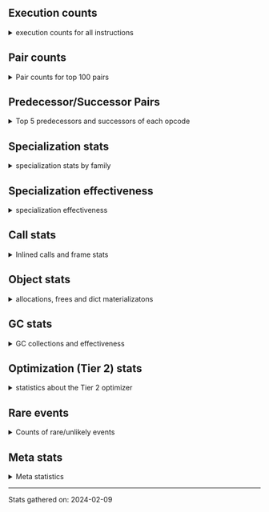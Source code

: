 ## Execution counts

<details>
<summary> execution counts for all instructions </summary>

|Name | Base Count | Head Count | Change | 
|---|---:|---:|---:|
| JUMP_BACKWARD | 164,545,369 | 135,710,781 | -17.5% |
| STORE_GLOBAL | 8,199,940 | 6,945,700 | -15.3% |
| LOAD_ATTR_WITH_HINT | 433,397,673 | 401,660,088 | -7.3% |
| STORE_ATTR_WITH_HINT | 67,218,124 | 64,662,681 | -3.8% |
| STORE_FAST_LOAD_FAST | 42,788,896 | 41,531,278 | -2.9% |
| FOR_ITER_LIST | 696,430,612 | 676,394,608 | -2.9% |
| FOR_ITER_RANGE | 111,404,803 | 109,536,015 | -1.7% |
| LIST_APPEND | 75,569,722 | 74,351,016 | -1.6% |
| UNARY_NEGATIVE | 161,837,443 | 164,358,638 | 1.6% |
| TO_BOOL_ALWAYS_TRUE | 276,596,696 | 279,897,598 | 1.2% |
| EXTENDED_ARG | 289,629,271 | 292,789,474 | 1.1% |
| COMPARE_OP_INT | 1,697,019,553 | 1,678,540,951 | -1.1% |
| ENTER_EXECUTOR | 2,596,258,723 | 2,620,894,904 | 0.9% |
| CALL_METHOD_DESCRIPTOR_FAST | 408,988,747 | 412,592,748 | 0.9% |
| DICT_UPDATE | 72,697 | 72,093 | -0.8% |
| TO_BOOL_INT | 202,153,445 | 200,673,557 | -0.7% |
| LOAD_ATTR | 1,372,873,701 | 1,363,387,750 | -0.7% |
| LOAD_ATTR_CLASS | 175,373,368 | 174,174,550 | -0.7% |
| LOAD_GLOBAL_MODULE | 3,788,846,355 | 3,763,251,388 | -0.7% |
| POP_JUMP_IF_NONE | 445,492,916 | 448,491,209 | 0.7% |
| LOAD_ATTR_MODULE | 514,391,313 | 511,164,417 | -0.6% |
| JUMP_FORWARD | 551,648,844 | 554,744,923 | 0.6% |
| BINARY_SUBSCR_DICT | 623,076,937 | 626,235,530 | 0.5% |
| POP_JUMP_IF_TRUE | 1,903,567,948 | 1,894,647,448 | -0.5% |
| SWAP | 649,723,087 | 646,898,388 | -0.4% |
| CALL_LEN | 426,248,944 | 424,500,336 | -0.4% |
| LOAD_ATTR_METHOD_WITH_VALUES | 2,198,024,613 | 2,189,011,301 | -0.4% |
| CLEANUP_THROW | 1,523 | 1,517 | -0.4% |
| COPY | 779,365,109 | 776,317,091 | -0.4% |
| CALL_PY_EXACT_ARGS | 3,317,783,852 | 3,307,489,898 | -0.3% |
| BINARY_OP_ADD_INT | 969,004,752 | 966,075,475 | -0.3% |
| UNARY_INVERT | 14,773,049 | 14,815,244 | 0.3% |
| STORE_FAST | 7,950,737,259 | 7,928,214,421 | -0.3% |
| PUSH_NULL | 1,307,272,386 | 1,304,016,620 | -0.2% |
| LOAD_ATTR_METHOD_NO_DICT | 1,449,185,138 | 1,452,384,088 | 0.2% |
| CALL_BOUND_METHOD_EXACT_ARGS | 210,667,277 | 210,257,917 | -0.2% |
| DELETE_FAST | 2,163,162 | 2,159,075 | -0.2% |
| TO_BOOL_BOOL | 3,925,658,342 | 3,918,510,457 | -0.2% |
| GET_ITER | 734,217,694 | 732,900,571 | -0.2% |
| POP_JUMP_IF_FALSE | 7,468,779,772 | 7,455,413,831 | -0.2% |
| FOR_ITER | 126,542,192 | 126,325,493 | -0.2% |
| LOAD_FAST | 29,542,634,275 | 29,494,040,509 | -0.2% |
| COMPARE_OP | 159,658,961 | 159,401,443 | -0.2% |
| RETURN_CONST | 2,017,534,665 | 2,014,607,117 | -0.1% |
| BEFORE_WITH | 9,109,702 | 9,122,370 | 0.1% |
| RESUME_CHECK | 7,140,567,823 | 7,131,120,803 | -0.1% |
| STORE_ATTR_INSTANCE_VALUE | 1,184,666,337 | 1,183,147,854 | -0.1% |
| INSTRUMENTED_JUMP_BACKWARD | 10,016 | 10,004 | -0.1% |
| LOAD_GLOBAL_BUILTIN | 4,490,866,805 | 4,485,758,519 | -0.1% |
| INSTRUMENTED_FOR_ITER | 11,376 | 11,364 | -0.1% |
| INSTRUMENTED_POP_JUMP_IF_TRUE | 13,456 | 13,444 | -0.1% |
| BINARY_OP_ADD_FLOAT | 154,967,200 | 155,090,401 | 0.1% |
| CALL_BUILTIN_CLASS | 165,416,726 | 165,546,891 | 0.1% |
| COMPARE_OP_FLOAT | 182,739,443 | 182,848,094 | 0.1% |
| BINARY_SUBSCR | 535,989,737 | 535,671,644 | -0.1% |
| LOAD_ATTR_INSTANCE_VALUE | 4,948,846,034 | 4,946,085,951 | -0.1% |
| BINARY_OP | 718,306,882 | 717,939,820 | -0.1% |
| BINARY_SUBSCR_LIST_INT | 636,745,556 | 637,047,875 | 0.0% |
| POP_TOP | 3,708,934,072 | 3,707,238,124 | -0.0% |
| IS_OP | 734,076,024 | 734,348,356 | 0.0% |
| RETURN_VALUE | 4,240,869,978 | 4,239,358,587 | -0.0% |
| LOAD_SUPER_ATTR_METHOD | 123,636,407 | 123,677,024 | 0.0% |
| YIELD_VALUE | 1,386,524,513 | 1,386,917,786 | 0.0% |
| UNPACK_SEQUENCE_TWO_TUPLE | 355,193,496 | 355,093,488 | -0.0% |
| DICT_MERGE | 36,821,396 | 36,811,350 | -0.0% |
| LOAD_ATTR_PROPERTY | 89,419,535 | 89,443,598 | 0.0% |
| LOAD_FAST_AND_CLEAR | 69,140,448 | 69,158,654 | 0.0% |
| LOAD_FAST_CHECK | 10,703,622 | 10,706,261 | 0.0% |
| LOAD_ATTR_NONDESCRIPTOR_WITH_VALUES | 158,222,834 | 158,257,541 | 0.0% |
| INTERPRETER_EXIT | 2,101,269,123 | 2,101,707,648 | 0.0% |
| CALL_METHOD_DESCRIPTOR_FAST_WITH_KEYWORDS | 26,903,023 | 26,897,616 | -0.0% |
| CHECK_EXC_MATCH | 22,406,375 | 22,402,113 | -0.0% |
| STORE_ATTR | 67,499,296 | 67,486,695 | -0.0% |
| PUSH_EXC_INFO | 23,029,955 | 23,025,675 | -0.0% |
| POP_EXCEPT | 23,029,807 | 23,025,529 | -0.0% |
| MAKE_CELL | 101,801,009 | 101,782,468 | -0.0% |
| LOAD_SUPER_ATTR | 18,389 | 18,386 | -0.0% |
| CALL_BUILTIN_O | 881,965,495 | 882,102,064 | 0.0% |
| LOAD_FAST_LOAD_FAST | 6,332,083,282 | 6,331,136,203 | -0.0% |
| LOAD_DEREF | 727,083,636 | 726,980,770 | -0.0% |
| CALL_BUILTIN_FAST | 927,032,884 | 927,163,992 | 0.0% |
| RESUME | 271,556 | 271,519 | -0.0% |
| BUILD_CONST_KEY_MAP | 12,408,899 | 12,407,256 | -0.0% |
| SET_FUNCTION_ATTRIBUTE | 100,803,393 | 100,790,313 | -0.0% |
| BUILD_MAP | 119,338,926 | 119,323,665 | -0.0% |
| COPY_FREE_VARS | 354,559,163 | 354,602,191 | 0.0% |
| CALL_PY_WITH_DEFAULTS | 210,158,041 | 210,183,310 | 0.0% |
| CALL_TYPE_1 | 317,212,901 | 317,175,209 | -0.0% |
| CALL_FUNCTION_EX | 187,420,369 | 187,398,742 | -0.0% |
| CALL | 1,201,656,597 | 1,201,519,926 | -0.0% |
| LOAD_CONST | 7,704,890,522 | 7,705,738,737 | 0.0% |
| MAKE_FUNCTION | 110,730,365 | 110,718,550 | -0.0% |
| STORE_SUBSCR_DICT | 263,761,721 | 263,789,214 | 0.0% |
| UNARY_NOT | 74,929,072 | 74,935,312 | 0.0% |
| NOP | 981,212,069 | 981,291,656 | 0.0% |
| CALL_BUILTIN_FAST_WITH_KEYWORDS | 110,156,867 | 110,148,705 | -0.0% |
| STORE_DEREF | 94,642,521 | 94,635,604 | -0.0% |
| POP_JUMP_IF_NOT_NONE | 674,541,217 | 674,590,502 | 0.0% |
| LOAD_ATTR_NONDESCRIPTOR_NO_DICT | 94,000,675 | 94,007,491 | 0.0% |
| BUILD_LIST | 328,673,659 | 328,696,382 | 0.0% |
| SET_ADD | 932,561 | 932,621 | 0.0% |
| CALL_INTRINSIC_1 | 159,709,563 | 159,700,414 | -0.0% |
| LIST_EXTEND | 35,709,252 | 35,711,294 | 0.0% |
| STORE_ATTR_SLOT | 1,504,907,793 | 1,504,833,767 | -0.0% |
| BINARY_OP_SUBTRACT_FLOAT | 111,952,632 | 111,958,086 | 0.0% |
| STORE_SUBSCR_LIST_INT | 149,101,583 | 149,108,521 | 0.0% |
| CALL_METHOD_DESCRIPTOR_O | 397,962,937 | 397,944,421 | -0.0% |
| TO_BOOL_NONE | 631,547,757 | 631,519,596 | -0.0% |
| CONTAINS_OP | 1,028,177,472 | 1,028,132,458 | -0.0% |
| IMPORT_NAME | 9,829,155 | 9,828,780 | -0.0% |
| IMPORT_FROM | 10,478,821 | 10,478,438 | -0.0% |
| BINARY_OP_MULTIPLY_INT | 179,330,400 | 179,323,859 | -0.0% |
| BUILD_STRING | 52,642,240 | 52,640,350 | -0.0% |
| STORE_FAST_STORE_FAST | 3,022,138,754 | 3,022,034,491 | -0.0% |
| BINARY_SLICE | 289,622,670 | 289,612,784 | -0.0% |
| RAISE_VARARGS | 5,738,001 | 5,737,817 | -0.0% |
| BUILD_SET | 1,716,121 | 1,716,174 | 0.0% |
| LOAD_ATTR_SLOT | 1,796,190,709 | 1,796,141,111 | -0.0% |
| CALL_STR_1 | 42,201,207 | 42,202,328 | 0.0% |
| FORMAT_SIMPLE | 105,589,124 | 105,586,580 | -0.0% |
| CALL_ISINSTANCE | 934,614,511 | 934,636,273 | 0.0% |
| GET_AWAITABLE | 229,796,431 | 229,791,888 | -0.0% |
| RETURN_GENERATOR | 485,999,018 | 486,008,083 | 0.0% |
| STORE_SUBSCR | 184,306,439 | 184,303,224 | -0.0% |
| STORE_SLICE | 35,855,288 | 35,854,688 | -0.0% |
| WITH_EXCEPT_START | 184,305 | 184,302 | -0.0% |
| JUMP_BACKWARD_NO_INTERRUPT | 551,664,524 | 551,656,337 | -0.0% |
| CALL_LIST_APPEND | 335,218,909 | 335,223,756 | 0.0% |
| BUILD_SLICE | 95,912,205 | 95,910,971 | -0.0% |
| CALL_KW | 255,582,106 | 255,585,373 | 0.0% |
| BINARY_OP_SUBTRACT_INT | 525,775,780 | 525,769,167 | -0.0% |
| SEND_GEN | 780,210,066 | 780,200,679 | -0.0% |
| END_SEND | 391,999,864 | 391,995,324 | -0.0% |
| BINARY_SUBSCR_GETITEM | 194,235,297 | 194,233,310 | -0.0% |
| SEND | 165,328,497 | 165,326,818 | -0.0% |
| LOAD_GLOBAL | 20,555,537 | 20,555,331 | -0.0% |
| DELETE_ATTR | 6,122,289 | 6,122,228 | -0.0% |
| TO_BOOL_STR | 80,212,717 | 80,211,942 | -0.0% |
| LOAD_SUPER_ATTR_ATTR | 5,310,952 | 5,310,996 | 0.0% |
| BINARY_SUBSCR_TUPLE_INT | 228,314,859 | 228,313,013 | -0.0% |
| TO_BOOL | 384,821,274 | 384,818,302 | -0.0% |
| DELETE_SUBSCR | 177,647,736 | 177,646,731 | -0.0% |
| FOR_ITER_TUPLE | 339,360,842 | 339,359,031 | -0.0% |
| RERAISE | 2,616,176 | 2,616,165 | -0.0% |
| COMPARE_OP_STR | 314,806,424 | 314,805,125 | -0.0% |
| UNPACK_SEQUENCE | 315,651 | 315,652 | 0.0% |
| UNPACK_SEQUENCE_TUPLE | 572,703,765 | 572,702,086 | -0.0% |
| MAP_ADD | 39,820,416 | 39,820,528 | 0.0% |
| BINARY_OP_MULTIPLY_FLOAT | 287,556,802 | 287,557,593 | 0.0% |
| CALL_METHOD_DESCRIPTOR_NOARGS | 282,330,854 | 282,331,509 | 0.0% |
| BEFORE_ASYNC_WITH | 3,005,926 | 3,005,920 | -0.0% |
| CALL_TUPLE_1 | 28,343,638 | 28,343,688 | 0.0% |
| CONVERT_VALUE | 90,302,472 | 90,302,382 | -0.0% |
| BUILD_TUPLE | 841,471,957 | 841,472,794 | 0.0% |
| LOAD_ATTR_METHOD_LAZY_DICT | 85,068,316 | 85,068,232 | -0.0% |
| FOR_ITER_GEN | 222,117,251 | 222,117,327 | 0.0% |
| EXIT_INIT_CHECK | 93,512,900 | 93,512,888 | -0.0% |
| CALL_ALLOC_AND_ENTER_INIT | 95,796,142 | 95,796,130 | -0.0% |
| END_FOR | 76,206,884 | 76,206,892 | 0.0% |
| BINARY_OP_ADD_UNICODE | 93,264,594 | 93,264,588 | -0.0% |
| UNPACK_SEQUENCE_LIST | 274,452,748 | 274,452,761 | 0.0% |
| BINARY_SUBSCR_STR_INT | 484,692,511 | 484,692,501 | -0.0% |
| TO_BOOL_LIST | 159,386,802 | 159,386,800 | -0.0% |
| INSTRUMENTED_POP_JUMP_IF_FALSE | 38,888,640 | 38,888,640 | 0.0% |
| INSTRUMENTED_RESUME | 38,866,420 | 38,866,420 | 0.0% |
| INSTRUMENTED_RETURN_VALUE | 38,857,520 | 38,857,520 | 0.0% |
| GET_YIELD_FROM_ITER | 36,722,107 | 36,722,107 | 0.0% |
| LOAD_NAME | 13,239,127 | 13,239,127 | 0.0% |
| BINARY_OP_INPLACE_ADD_UNICODE | 8,739,097 | 8,739,097 | 0.0% |
| GET_ANEXT | 8,000,960 | 8,000,960 | 0.0% |
| END_ASYNC_FOR | 8,000,000 | 8,000,000 | 0.0% |
| GET_AITER | 8,000,000 | 8,000,000 | 0.0% |
| UNPACK_EX | 1,129,822 | 1,129,822 | 0.0% |
| STORE_NAME | 401,296 | 401,296 | 0.0% |
| SET_UPDATE | 88,668 | 88,668 | 0.0% |
| LOAD_BUILD_CLASS | 19,846 | 19,846 | 0.0% |
| INSTRUMENTED_RETURN_CONST | 7,200 | 7,200 | 0.0% |
| LOAD_LOCALS | 2,260 | 2,260 | 0.0% |
| LOAD_FROM_DICT_OR_DEREF | 2,240 | 2,240 | 0.0% |
| DELETE_NAME | 900 | 900 | 0.0% |
| FORMAT_WITH_SPEC | 840 | 840 | 0.0% |
| INSTRUMENTED_POP_JUMP_IF_NONE | 720 | 720 | 0.0% |
| SETUP_ANNOTATIONS | 544 | 544 | 0.0% |
| INSTRUMENTED_JUMP_FORWARD | 400 | 400 | 0.0% |
| INSTRUMENTED_POP_JUMP_IF_NOT_NONE | 400 | 400 | 0.0% |
| CALL_INTRINSIC_2 | 80 | 80 | 0.0% |


</details>

## Pair counts

<details>
<summary> Pair counts for top 100 pairs </summary>

Not included in comparative output.


</details>

## Predecessor/Successor Pairs

<details>
<summary> Top 5 predecessors and successors of each opcode </summary>

Not included in comparative output.


</details>

## Specialization stats

<details>
<summary> specialization stats by family </summary>

### BINARY_OP

<details>
<summary> specialization stats for BINARY_OP family </summary>

|Kind | Base Count | Base Ratio | Head Count | Head Ratio | Change | 
|---|---:|---:|---:|---:|---:|
|          hit | 2,281,296,959 | 74.8% | 2,278,476,567 | 74.8% | -0.1% |
|     deferred | 765,104,507 | 25.1% | 764,744,005 | 25.1% | -0.0% |
|         miss | 49,294,298 | 1.6% | 49,301,699 | 1.6% | 0.0% |

| | Base Count | Base Ratio | Head Count | Head Ratio | Change | 
|---|---:|---:|---:|---:|---:|
| Failure | 1,517,931 | 60.8% | 1,518,683 | 60.8% | 0.0% |
| Success | 978,742 | 39.2% | 978,831 | 39.2% | 0.0% |

|Failure kind | Base Count | Base Ratio | Head Count | Head Ratio | Change | 
|---|---:|---:|---:|---:|---:|
| xor | 9,926 | 0.7% | 9,665 | 0.6% | -2.6% |
| add different types | 182,046 | 12.0% | 183,164 | 12.1% | 0.6% |
| remainder | 52,913 | 3.5% | 52,755 | 3.5% | -0.3% |
| true divide different types | 12,253 | 0.8% | 12,285 | 0.8% | 0.3% |
| or | 17,741 | 1.2% | 17,765 | 1.2% | 0.1% |
| power | 5,742 | 0.4% | 5,735 | 0.4% | -0.1% |
| rshift | 14,780 | 1.0% | 14,770 | 1.0% | -0.1% |
| and int | 49,395 | 3.3% | 49,426 | 3.3% | 0.1% |
| true divide other | 3,501 | 0.2% | 3,500 | 0.2% | -0.0% |
| lshift | 18,014 | 1.2% | 18,009 | 1.2% | -0.0% |
| true divide float | 5,766 | 0.4% | 5,765 | 0.4% | -0.0% |
| floor divide | 32,744 | 2.2% | 32,740 | 2.2% | -0.0% |
| add other | 61,830 | 4.1% | 61,828 | 4.1% | -0.0% |
| multiply different types | 246,699 | 16.3% | 246,696 | 16.2% | -0.0% |
| subtract different types | 784,192 | 51.7% | 784,191 | 51.6% | -0.0% |
| subtract other | 12,834 | 0.8% | 12,834 | 0.8% | 0.0% |
| multiply other | 5,300 | 0.3% | 5,300 | 0.3% | 0.0% |
| and other | 1,716 | 0.1% | 1,716 | 0.1% | 0.0% |
| and different types | 539 | 0.0% | 539 | 0.0% | 0.0% |


</details>

### BINARY_SLICE

<details>
<summary> specialization stats for BINARY_SLICE family </summary>


</details>

### BINARY_SUBSCR

<details>
<summary> specialization stats for BINARY_SUBSCR family </summary>

|Kind | Base Count | Base Ratio | Head Count | Head Ratio | Change | 
|---|---:|---:|---:|---:|---:|
|          hit | 2,162,289,049 | 80.0% | 2,165,746,128 | 80.0% | 0.2% |
|     deferred | 540,370,820 | 20.0% | 540,052,791 | 20.0% | -0.1% |
|         miss | 4,776,111 | 0.2% | 4,776,101 | 0.2% | -0.0% |

| | Base Count | Base Ratio | Head Count | Head Ratio | Change | 
|---|---:|---:|---:|---:|---:|
| Failure | 205,593 | 52.0% | 205,526 | 52.0% | -0.0% |
| Success | 189,435 | 48.0% | 189,428 | 48.0% | -0.0% |

|Failure kind | Base Count | Base Ratio | Head Count | Head Ratio | Change | 
|---|---:|---:|---:|---:|---:|
| tuple slice | 86 | 0.0% | 85 | 0.0% | -1.2% |
| other | 56,968 | 27.7% | 56,904 | 27.7% | -0.1% |
| buffer int | 21,740 | 10.6% | 21,742 | 10.6% | 0.0% |
| out of range | 74,363 | 36.2% | 74,359 | 36.2% | -0.0% |
| array int | 36,680 | 17.8% | 36,680 | 17.8% | 0.0% |
| list slice | 6,360 | 3.1% | 6,360 | 3.1% | 0.0% |
| sequence int | 4,280 | 2.1% | 4,280 | 2.1% | 0.0% |
| code complex parameters | 4,136 | 2.0% | 4,136 | 2.0% | 0.0% |
| buffer slice | 880 | 0.4% | 880 | 0.4% | 0.0% |
| string slice | 100 | 0.0% | 100 | 0.0% | 0.0% |


</details>

### CALL

<details>
<summary> specialization stats for CALL family </summary>

|Kind | Base Count | Base Ratio | Head Count | Head Ratio | Change | 
|---|---:|---:|---:|---:|---:|
|         miss | 243,260,325 | 2.3% | 243,665,155 | 2.3% | 0.2% |
|          hit | 9,080,819,373 | 86.3% | 9,071,539,141 | 86.3% | -0.1% |
|     deferred | 1,438,925,773 | 13.7% | 1,439,186,223 | 13.7% | 0.0% |
|        deopt | 22,840 | 0.0% | 22,840 | 0.0% | 0.0% |

| | Base Count | Base Ratio | Head Count | Head Ratio | Change | 
|---|---:|---:|---:|---:|---:|
| Success | 5,100,456 | 85.1% | 5,108,056 | 85.2% | 0.1% |
| Failure | 890,693 | 14.9% | 890,802 | 14.8% | 0.0% |

|Failure kind | Base Count | Base Ratio | Head Count | Head Ratio | Change | 
|---|---:|---:|---:|---:|---:|
| metaclass | 37,527 | 4.2% | 37,727 | 4.2% | 0.5% |
| method wrapper | 7,776 | 0.9% | 7,750 | 0.9% | -0.3% |
| other | 37,442 | 4.2% | 37,416 | 4.2% | -0.1% |
| operator wrapper | 6,004 | 0.7% | 6,000 | 0.7% | -0.1% |
| class mutable | 21,581 | 2.4% | 21,592 | 2.4% | 0.1% |
| class no vectorcall | 66,272 | 7.4% | 66,251 | 7.4% | -0.0% |
| cfunc varargs keywords | 28,341 | 3.2% | 28,348 | 3.2% | 0.0% |
| cfunc noargs | 66,654 | 7.5% | 66,665 | 7.5% | 0.0% |
| meth descr method fastcall keywords | 200,172 | 22.5% | 200,143 | 22.5% | -0.0% |
| code complex parameters | 158,140 | 17.8% | 158,125 | 17.8% | -0.0% |
| cfunc varargs | 11,817 | 1.3% | 11,816 | 1.3% | -0.0% |
| bound method | 13,367 | 1.5% | 13,366 | 1.5% | -0.0% |
| meth descr varargs | 62,896 | 7.1% | 62,900 | 7.1% | 0.0% |
| meth descr varargs keywords | 18,390 | 2.1% | 18,389 | 2.1% | -0.0% |
| no dict | 102,776 | 11.5% | 102,776 | 11.5% | 0.0% |
| init not python | 16,386 | 1.8% | 16,386 | 1.8% | 0.0% |
| cmethod | 13,140 | 1.5% | 13,140 | 1.5% | 0.0% |
| init not simple | 10,018 | 1.1% | 10,018 | 1.1% | 0.0% |
| wrong number arguments | 9,154 | 1.0% | 9,154 | 1.0% | 0.0% |
| str | 2,840 | 0.3% | 2,840 | 0.3% | 0.0% |
| out of versions | 160 | 0.0% | 160 | 0.0% | 0.0% |


</details>

### COMPARE_OP

<details>
<summary> specialization stats for COMPARE_OP family </summary>

|Kind | Base Count | Base Ratio | Head Count | Head Ratio | Change | 
|---|---:|---:|---:|---:|---:|
|          hit | 2,192,652,738 | 93.1% | 2,174,273,455 | 93.1% | -0.8% |
|         miss | 1,912,682 | 0.1% | 1,920,715 | 0.1% | 0.4% |
|     deferred | 161,247,753 | 6.8% | 160,997,696 | 6.9% | -0.2% |

| | Base Count | Base Ratio | Head Count | Head Ratio | Change | 
|---|---:|---:|---:|---:|---:|
| Failure | 224,634 | 69.4% | 225,067 | 69.4% | 0.2% |
| Success | 99,256 | 30.6% | 99,395 | 30.6% | 0.1% |

|Failure kind | Base Count | Base Ratio | Head Count | Head Ratio | Change | 
|---|---:|---:|---:|---:|---:|
| big int | 62,159 | 27.7% | 62,534 | 27.8% | 0.6% |
| long float | 1,593 | 0.7% | 1,584 | 0.7% | -0.6% |
| bool | 5,029 | 2.2% | 5,001 | 2.2% | -0.6% |
| other | 24,338 | 10.8% | 24,376 | 10.8% | 0.2% |
| float long | 16,899 | 7.5% | 16,924 | 7.5% | 0.1% |
| different types | 50,070 | 22.3% | 50,128 | 22.3% | 0.1% |
| tuple | 14,402 | 6.4% | 14,392 | 6.4% | -0.1% |
| baseobject | 30,648 | 13.6% | 30,632 | 13.6% | -0.1% |
| string | 10,560 | 4.7% | 10,560 | 4.7% | 0.0% |
| bytes | 3,960 | 1.8% | 3,960 | 1.8% | 0.0% |
| list | 3,153 | 1.4% | 3,153 | 1.4% | 0.0% |
| set | 1,823 | 0.8% | 1,823 | 0.8% | 0.0% |


</details>

### FOR_ITER

<details>
<summary> specialization stats for FOR_ITER family </summary>

|Kind | Base Count | Base Ratio | Head Count | Head Ratio | Change | 
|---|---:|---:|---:|---:|---:|
|          hit | 1,231,034,273 | 82.3% | 1,209,087,459 | 82.0% | -1.8% |
|     deferred | 262,000,493 | 17.5% | 261,822,545 | 17.8% | -0.1% |
|         miss | 138,279,235 | 9.2% | 138,319,522 | 9.4% | 0.0% |

| | Base Count | Base Ratio | Head Count | Head Ratio | Change | 
|---|---:|---:|---:|---:|---:|
| Failure | 160,579 | 5.7% | 161,360 | 5.7% | 0.5% |
| Success | 2,660,355 | 94.3% | 2,661,110 | 94.3% | 0.0% |

|Failure kind | Base Count | Base Ratio | Head Count | Head Ratio | Change | 
|---|---:|---:|---:|---:|---:|
| dict items | 61,519 | 38.3% | 62,358 | 38.6% | 1.4% |
| set | 24,496 | 15.3% | 24,435 | 15.1% | -0.2% |
| enumerate | 15,269 | 9.5% | 15,272 | 9.5% | 0.0% |
| zip | 13,352 | 8.3% | 13,352 | 8.3% | 0.0% |
| seq iter | 10,460 | 6.5% | 10,460 | 6.5% | 0.0% |
| dict keys | 7,196 | 4.5% | 7,196 | 4.5% | 0.0% |
| other | 7,059 | 4.4% | 7,059 | 4.4% | 0.0% |
| reversed list | 6,085 | 3.8% | 6,085 | 3.8% | 0.0% |
| dict values | 5,690 | 3.5% | 5,690 | 3.5% | 0.0% |
| itertools | 4,851 | 3.0% | 4,851 | 3.0% | 0.0% |
| ascii string | 2,440 | 1.5% | 2,440 | 1.5% | 0.0% |
| map | 1,320 | 0.8% | 1,320 | 0.8% | 0.0% |
| bytes | 520 | 0.3% | 520 | 0.3% | 0.0% |
| callable | 282 | 0.2% | 282 | 0.2% | 0.0% |
| string | 40 | 0.0% | 40 | 0.0% | 0.0% |


</details>

### LOAD_ATTR

<details>
<summary> specialization stats for LOAD_ATTR family </summary>

|Kind | Base Count | Base Ratio | Head Count | Head Ratio | Change | 
|---|---:|---:|---:|---:|---:|
|     deferred | 2,146,510,323 | 16.1% | 2,136,999,677 | 16.1% | -0.4% |
|          hit | 11,151,774,441 | 83.8% | 11,107,080,465 | 83.8% | -0.4% |
|        deopt | 1,816,849 | 0.0% | 1,816,976 | 0.0% | 0.0% |
|         miss | 790,345,767 | 5.9% | 790,317,903 | 6.0% | -0.0% |

| | Base Count | Base Ratio | Head Count | Head Ratio | Change | 
|---|---:|---:|---:|---:|---:|
| Failure | 1,078,090 | 6.5% | 1,075,535 | 6.4% | -0.2% |
| Success | 15,631,055 | 93.5% | 15,630,441 | 93.6% | -0.0% |

|Failure kind | Base Count | Base Ratio | Head Count | Head Ratio | Change | 
|---|---:|---:|---:|---:|---:|
| class method obj | 23,148 | 2.1% | 22,948 | 2.1% | -0.9% |
| has managed dict | 312,982 | 29.0% | 310,582 | 28.9% | -0.8% |
| class attr simple | 6,043 | 0.6% | 6,048 | 0.6% | 0.1% |
| not managed dict | 126,440 | 11.7% | 126,488 | 11.8% | 0.0% |
| non overriding descriptor | 11,125 | 1.0% | 11,128 | 1.0% | 0.0% |
| overridden | 18,515 | 1.7% | 18,513 | 1.7% | -0.0% |
| shadowed | 96,852 | 9.0% | 96,862 | 9.0% | 0.0% |
| metaclass attribute | 233,074 | 21.6% | 233,051 | 21.7% | -0.0% |
| method | 138,096 | 12.8% | 138,099 | 12.8% | 0.0% |
| mutable class | 68,257 | 6.3% | 68,258 | 6.3% | 0.0% |
| class attr descriptor | 16,640 | 1.5% | 16,640 | 1.5% | 0.0% |
| module attr not found | 10,682 | 1.0% | 10,682 | 1.0% | 0.0% |
| not in keys | 7,260 | 0.7% | 7,260 | 0.7% | 0.0% |
| non object slot | 3,580 | 0.3% | 3,580 | 0.3% | 0.0% |
| builtin class method | 2,997 | 0.3% | 2,997 | 0.3% | 0.0% |
| out of versions | 2,339 | 0.2% | 2,339 | 0.2% | 0.0% |
| property | 60 | 0.0% | 60 | 0.0% | 0.0% |


</details>

### LOAD_GLOBAL

<details>
<summary> specialization stats for LOAD_GLOBAL family </summary>

|Kind | Base Count | Base Ratio | Head Count | Head Ratio | Change | 
|---|---:|---:|---:|---:|---:|
|          hit | 8,279,395,850 | 99.7% | 8,248,693,142 | 99.7% | -0.4% |
|         miss | 317,310 | 0.0% | 316,765 | 0.0% | -0.2% |
|     deferred | 20,326,145 | 0.2% | 20,325,477 | 0.2% | -0.0% |
|        deopt | 9,342 | 0.0% | 9,342 | 0.0% | 0.0% |

| | Base Count | Base Ratio | Head Count | Head Ratio | Change | 
|---|---:|---:|---:|---:|---:|
| Success | 546,702 | 100.0% | 546,619 | 100.0% | -0.0% |
| Failure | 0 | 0.0% | 0 | 0.0% |  |


</details>

### LOAD_SUPER_ATTR

<details>
<summary> specialization stats for LOAD_SUPER_ATTR family </summary>

|Kind | Base Count | Base Ratio | Head Count | Head Ratio | Change | 
|---|---:|---:|---:|---:|---:|
|          hit | 128,947,359 | 100.0% | 128,988,020 | 100.0% | 0.0% |
|     deferred | 9,271 | 0.0% | 9,269 | 0.0% | -0.0% |

| | Base Count | Base Ratio | Head Count | Head Ratio | Change | 
|---|---:|---:|---:|---:|---:|
| Success | 9,118 | 100.0% | 9,117 | 100.0% | -0.0% |
| Failure | 0 | 0.0% | 0 | 0.0% |  |


</details>

### POP_JUMP_IF_FALSE

<details>
<summary> specialization stats for POP_JUMP_IF_FALSE family </summary>


</details>

### POP_JUMP_IF_NONE

<details>
<summary> specialization stats for POP_JUMP_IF_NONE family </summary>


</details>

### POP_JUMP_IF_NOT_NONE

<details>
<summary> specialization stats for POP_JUMP_IF_NOT_NONE family </summary>


</details>

### POP_JUMP_IF_TRUE

<details>
<summary> specialization stats for POP_JUMP_IF_TRUE family </summary>


</details>

### SEND

<details>
<summary> specialization stats for SEND family </summary>

|Kind | Base Count | Base Ratio | Head Count | Head Ratio | Change | 
|---|---:|---:|---:|---:|---:|
|          hit | 780,179,166 | 82.5% | 780,169,779 | 82.5% | -0.0% |
|     deferred | 165,300,598 | 17.5% | 165,298,926 | 17.5% | -0.0% |
|         miss | 30,900 | 0.0% | 30,900 | 0.0% | 0.0% |

| | Base Count | Base Ratio | Head Count | Head Ratio | Change | 
|---|---:|---:|---:|---:|---:|
| Success | 6,211 | 10.6% | 6,207 | 10.6% | -0.1% |
| Failure | 52,588 | 89.4% | 52,585 | 89.4% | -0.0% |

|Failure kind | Base Count | Base Ratio | Head Count | Head Ratio | Change | 
|---|---:|---:|---:|---:|---:|
| other | 15,908 | 30.3% | 15,905 | 30.2% | -0.0% |
| async generator send | 33,180 | 63.1% | 33,180 | 63.1% | 0.0% |
| list | 3,260 | 6.2% | 3,260 | 6.2% | 0.0% |
| dict keys | 240 | 0.5% | 240 | 0.5% | 0.0% |


</details>

### STORE_ATTR

<details>
<summary> specialization stats for STORE_ATTR family </summary>

|Kind | Base Count | Base Ratio | Head Count | Head Ratio | Change | 
|---|---:|---:|---:|---:|---:|
|          hit | 2,549,251,862 | 90.3% | 2,545,129,861 | 90.2% | -0.2% |
|     deferred | 270,893,814 | 9.6% | 270,856,463 | 9.6% | -0.0% |
|         miss | 207,540,392 | 7.3% | 207,514,441 | 7.4% | -0.0% |

| | Base Count | Base Ratio | Head Count | Head Ratio | Change | 
|---|---:|---:|---:|---:|---:|
| Failure | 97,147 | 2.3% | 96,465 | 2.3% | -0.7% |
| Success | 4,048,727 | 97.7% | 4,048,208 | 97.7% | -0.0% |

|Failure kind | Base Count | Base Ratio | Head Count | Head Ratio | Change | 
|---|---:|---:|---:|---:|---:|
| not in keys | 7,761 | 8.0% | 7,421 | 7.7% | -4.4% |
| not in dict | 15,905 | 16.4% | 15,565 | 16.1% | -2.1% |
| not managed dict | 2,674 | 2.8% | 2,672 | 2.8% | -0.1% |
| class attr simple | 45,859 | 47.2% | 45,859 | 47.5% | 0.0% |
| overriding descriptor | 10,480 | 10.8% | 10,480 | 10.9% | 0.0% |
| overridden | 5,172 | 5.3% | 5,172 | 5.4% | 0.0% |
| property | 4,020 | 4.1% | 4,020 | 4.2% | 0.0% |
| no dict | 3,120 | 3.2% | 3,120 | 3.2% | 0.0% |
| method | 1,540 | 1.6% | 1,540 | 1.6% | 0.0% |
| out of versions | 596 | 0.6% | 596 | 0.6% | 0.0% |
| mutable class | 20 | 0.0% | 20 | 0.0% | 0.0% |


</details>

### STORE_SLICE

<details>
<summary> specialization stats for STORE_SLICE family </summary>


</details>

### STORE_SUBSCR

<details>
<summary> specialization stats for STORE_SUBSCR family </summary>

|Kind | Base Count | Base Ratio | Head Count | Head Ratio | Change | 
|---|---:|---:|---:|---:|---:|
|          hit | 412,860,424 | 69.1% | 412,894,855 | 69.1% | 0.0% |
|     deferred | 184,200,237 | 30.8% | 184,197,017 | 30.8% | -0.0% |
|         miss | 2,880 | 0.0% | 2,880 | 0.0% | 0.0% |

| | Base Count | Base Ratio | Head Count | Head Ratio | Change | 
|---|---:|---:|---:|---:|---:|
| Success | 16,213 | 14.9% | 16,209 | 14.9% | -0.0% |
| Failure | 92,869 | 85.1% | 92,878 | 85.1% | 0.0% |

|Failure kind | Base Count | Base Ratio | Head Count | Head Ratio | Change | 
|---|---:|---:|---:|---:|---:|
| dict subclass no override | 27,064 | 29.1% | 27,072 | 29.1% | 0.0% |
| py simple | 42,737 | 46.0% | 42,738 | 46.0% | 0.0% |
| array int | 16,840 | 18.1% | 16,840 | 18.1% | 0.0% |
| out of range | 3,668 | 3.9% | 3,668 | 3.9% | 0.0% |
| bytearray int | 1,760 | 1.9% | 1,760 | 1.9% | 0.0% |
| other | 800 | 0.9% | 800 | 0.9% | 0.0% |


</details>

### TO_BOOL

<details>
<summary> specialization stats for TO_BOOL family </summary>

|Kind | Base Count | Base Ratio | Head Count | Head Ratio | Change | 
|---|---:|---:|---:|---:|---:|
|         miss | 130,556,427 | 2.3% | 131,761,223 | 2.3% | 0.9% |
|     deferred | 512,002,103 | 9.0% | 513,181,222 | 9.1% | 0.2% |
|          hit | 5,144,999,332 | 90.9% | 5,138,438,727 | 90.9% | -0.1% |

| | Base Count | Base Ratio | Head Count | Head Ratio | Change | 
|---|---:|---:|---:|---:|---:|
| Success | 2,689,298 | 79.7% | 2,711,992 | 79.8% | 0.8% |
| Failure | 686,300 | 20.3% | 686,311 | 20.2% | 0.0% |

|Failure kind | Base Count | Base Ratio | Head Count | Head Ratio | Change | 
|---|---:|---:|---:|---:|---:|
| float | 2,601 | 0.4% | 2,600 | 0.4% | -0.0% |
| bytes | 28,858 | 4.2% | 28,861 | 4.2% | 0.0% |
| set | 32,716 | 4.8% | 32,718 | 4.8% | 0.0% |
| sequence | 16,538 | 2.4% | 16,539 | 2.4% | 0.0% |
| tuple | 112,373 | 16.4% | 112,367 | 16.4% | -0.0% |
| mapping | 98,448 | 14.3% | 98,452 | 14.3% | 0.0% |
| dict | 36,772 | 5.4% | 36,773 | 5.4% | 0.0% |
| other | 172,572 | 25.1% | 172,576 | 25.1% | 0.0% |
| number | 183,762 | 26.8% | 183,765 | 26.8% | 0.0% |
| bytearray | 1,240 | 0.2% | 1,240 | 0.2% | 0.0% |
| memory view | 420 | 0.1% | 420 | 0.1% | 0.0% |


</details>

### UNPACK_SEQUENCE

<details>
<summary> specialization stats for UNPACK_SEQUENCE family </summary>

|Kind | Base Count | Base Ratio | Head Count | Head Ratio | Change | 
|---|---:|---:|---:|---:|---:|
|          hit | 1,199,498,549 | 99.7% | 1,199,396,875 | 99.7% | -0.0% |
|     deferred | 3,068,851 | 0.3% | 3,068,868 | 0.3% | 0.0% |
|         miss | 2,851,460 | 0.2% | 2,851,460 | 0.2% | 0.0% |

| | Base Count | Base Ratio | Head Count | Head Ratio | Change | 
|---|---:|---:|---:|---:|---:|
| Success | 95,821 | 97.5% | 95,805 | 97.5% | -0.0% |
| Failure | 2,439 | 2.5% | 2,439 | 2.5% | 0.0% |

|Failure kind | Base Count | Base Ratio | Head Count | Head Ratio | Change | 
|---|---:|---:|---:|---:|---:|
| sequence | 1,438 | 59.0% | 1,438 | 59.0% | 0.0% |
| iterator | 621 | 25.5% | 621 | 25.5% | 0.0% |
| other | 380 | 15.6% | 380 | 15.6% | 0.0% |


</details>


</details>

## Specialization effectiveness

<details>
<summary> specialization effectiveness </summary>

|Instructions | Base Count | Base Ratio | Head Count | Head Ratio | Change | 
|---|---:|---:|---:|---:|---:|
| Specialized hits | 53,529,978,938 | 34.5% | 53,385,856,220 | 34.4% | -0.3% |
| Not specialized | 15,755,732,964 | 10.1% | 15,725,680,946 | 10.1% | -0.2% |
| Specialized misses | 1,569,679,304 | 1.0% | 1,571,290,316 | 1.0% | 0.1% |
| Basic | 84,452,507,681 | 54.4% | 84,366,504,206 | 54.4% | -0.1% |

### Deferred by instruction

<details>
<summary> deferred by instruction </summary>

|Name | Base Count | Base Ratio | Head Count | Head Ratio | Change | 
|---|---:|---:|---:|---:|---:|
| LOAD_ATTR | 2,146,510,323 | 33.2% | 2,136,999,677 | 33.1% | -0.4% |
| TO_BOOL | 512,002,103 | 7.9% | 513,181,222 | 7.9% | 0.2% |
| COMPARE_OP | 161,247,753 | 2.5% | 160,997,696 | 2.5% | -0.2% |
| FOR_ITER | 262,000,493 | 4.0% | 261,822,545 | 4.1% | -0.1% |
| BINARY_SUBSCR | 540,370,820 | 8.4% | 540,052,791 | 8.4% | -0.1% |
| BINARY_OP | 765,104,507 | 11.8% | 764,744,005 | 11.8% | -0.0% |
| CALL | 1,438,925,773 | 22.2% | 1,439,186,223 | 22.3% | 0.0% |
| STORE_ATTR | 270,893,814 | 4.2% | 270,856,463 | 4.2% | -0.0% |
| STORE_SUBSCR | 184,200,237 | 2.8% | 184,197,017 | 2.9% | -0.0% |
| SEND | 165,300,598 | 2.6% | 165,298,926 | 2.6% | -0.0% |


</details>

### Misses by instruction

<details>
<summary> misses by instruction </summary>

|Name | Base Count | Base Ratio | Head Count | Head Ratio | Change | 
|---|---:|---:|---:|---:|---:|
| TO_BOOL_NONE | 63,917,921 | 4.1% | 64,520,155 | 4.1% | 0.9% |
| FOR_ITER_TUPLE | 69,113,438 | 4.4% | 69,138,195 | 4.4% | 0.0% |
| FOR_ITER_LIST | 69,152,757 | 4.4% | 69,168,287 | 4.4% | 0.0% |
| STORE_ATTR_SLOT | 98,807,744 | 6.3% | 98,792,211 | 6.3% | -0.0% |
| LOAD_ATTR_METHOD_WITH_VALUES | 232,022,509 | 14.8% | 232,003,519 | 14.8% | -0.0% |
| LOAD_ATTR_SLOT | 111,453,602 | 7.1% | 111,448,540 | 7.1% | -0.0% |
| STORE_ATTR_INSTANCE_VALUE | 108,673,687 | 6.9% | 108,669,474 | 6.9% | -0.0% |
| CALL_PY_EXACT_ARGS | 122,266,760 | 7.8% | 122,262,414 | 7.8% | -0.0% |
| LOAD_ATTR_INSTANCE_VALUE | 308,687,675 | 19.7% | 308,677,317 | 19.6% | -0.0% |
| LOAD_ATTR_NONDESCRIPTOR_WITH_VALUES | 69,574,517 | 4.4% | 69,572,432 | 4.4% | -0.0% |


</details>


</details>

## Call stats

<details>
<summary> Inlined calls and frame stats </summary>

| | Base Count | Base Ratio | Head Count | Head Ratio | Change | 
|---|---:|---:|---:|---:|---:|
| Calls to Python functions inlined | 5,465,835,796 | 72.2% | 5,455,159,479 | 72.2% | -0.2% |
| Calls via PyEval_EvalFrame (generator) | 850,530,391 | 11.2% | 850,928,638 | 11.3% | 0.0% |
| Calls via PyEval_EvalFrame (function ex) | 27,749,071 | 0.4% | 27,741,978 | 0.4% | -0.0% |
| Calls to PyEval_EvalDefault | 2,104,467,021 | 27.8% | 2,104,905,540 | 27.8% | 0.0% |
| Calls via PyEval_EvalFrame (total) | 2,104,467,021 | 27.8% | 2,104,905,540 | 27.8% | 0.0% |
| Frame objects created | 85,847,410 | 1.1% | 85,840,046 | 1.1% | -0.0% |
| Calls via PyEval_EvalFrame (method) | 213,002,713 | 2.8% | 212,990,019 | 2.8% | -0.0% |
| Calls via PyEval_EvalFrame (api) | 235,238,205 | 3.1% | 235,251,189 | 3.1% | 0.0% |
| Calls via PyEval_EvalFrame (function vectorcall) | 1,248,621,980 | 16.5% | 1,248,662,252 | 16.5% | 0.0% |
| Calls via PyEval_EvalFrame (vector) | 1,253,936,630 | 16.6% | 1,253,976,902 | 16.6% | 0.0% |
| Calls via PyEval_EvalFrame (slot) | 341,365,848 | 4.5% | 341,355,956 | 4.5% | -0.0% |
| Frames pushed | 4,989,387,208 | 65.9% | 4,989,499,179 | 66.0% | 0.0% |
| Calls via PyEval_EvalFrame (legacy) | 5,294,804 | 0.1% | 5,294,804 | 0.1% | 0.0% |
| Calls via PyEval_EvalFrame (build class) | 19,846 | 0.0% | 19,846 | 0.0% | 0.0% |


</details>

## Object stats

<details>
<summary> allocations, frees and dict materializatons </summary>

| | Base Count | Base Ratio | Head Count | Head Ratio | Change | 
|---|---:|---:|---:|---:|---:|
| Method cache dunder misses | 10,258,184 |  | 9,547,122 |  | -6.9% |
| Method cache collisions | 92,068,149 |  | 90,319,407 |  | -1.9% |
| Method cache misses | 89,419,860 |  | 88,384,520 |  | -1.2% |
| Method cache hits | 2,990,476,784 |  | 2,994,181,515 |  | 0.1% |
| Allocations over 4 kbytes | 20,985,967 | 0.1% | 20,977,627 | 0.1% | -0.0% |
| New values | 75,072,279 |  | 75,097,065 |  | 0.0% |
| Allocations to 4 kbytes | 104,017,863 | 0.6% | 103,985,575 | 0.6% | -0.0% |
| Interpreter increfs | 89,900,989,727 | 77.7% | 89,927,536,668 | 77.7% | 0.0% |
| Interpreter decrefs | 104,068,034,413 | 78.3% | 104,094,799,453 | 78.3% | 0.0% |
| Method cache dunder hits | 3,304,008,047 |  | 3,304,707,133 |  | 0.0% |
| Increfs | 25,761,632,505 | 22.3% | 25,762,534,856 | 22.3% | 0.0% |
| Allocations from freelist | 6,711,075,623 | 36.4% | 6,710,941,247 | 36.4% | -0.0% |
| Frees to freelist | 6,718,821,506 |  | 6,718,692,778 |  | -0.0% |
| Decrefs | 28,873,542,307 | 21.7% | 28,873,986,577 | 21.7% | 0.0% |
| Allocations | 11,718,230,826 | 63.6% | 11,718,143,717 | 63.6% | -0.0% |
| Allocations to 512 bytes | 11,593,226,996 | 62.9% | 11,593,180,515 | 62.9% | -0.0% |
| Frees | 12,053,125,797 |  | 12,053,086,040 |  | -0.0% |
| Materialize dict (on request) | 3,653,105 | 4.9% | 3,653,105 | 4.9% | 0.0% |
| Materialize dict (new key) | 190,075 | 0.3% | 190,075 | 0.3% | 0.0% |
| Materialize dict (too big) | 0 | 0.0% | 0 | 0.0% |  |
| Materialize dict (str subclass) | 0 | 0.0% | 0 | 0.0% |  |
| Dematerialize dict | 2,346,160 | 3.1% | 2,346,160 | 3.1% | 0.0% |


</details>

## GC stats

<details>
<summary> GC collections and effectiveness </summary>

|Generation | Base Collections | Base Objects collected | Base Object visits | Head Collections | Head Objects collected | Head Object visits | 
|---:|---:|---:|---:|---:|---:|---:|
| 0 | 733,957 | 46,617,651 | 6,069,091,672 | 733,970 | 46,604,881 | 6,071,936,360 |
| 1 | 65,664 | 36,866,765 | 4,969,003,946 | 65,664 | 36,866,804 | 4,968,532,856 |
| 2 | 20,914 | 53,213,339 | 18,175,070,622 | 20,906 | 53,212,452 | 18,144,284,336 |


</details>

## Optimization (Tier 2) stats

<details>
<summary> statistics about the Tier 2 optimizer </summary>

| | Base Count | Base Ratio | Head Count | Head Ratio | Change | 
|---|---:|---:|---:|---:|---:|
| Trace too long | 7,502 | 3.2% | 402 | 0.3% | -94.6% |
| Recursive call | 4,463 | 1.9% | 1,103 | 0.8% | -75.3% |
| Low confidence | 5,601 | 2.4% | 1,659 | 1.1% | -70.4% |
| Inner loop found | 7,532 | 3.2% | 2,569 | 1.8% | -65.9% |
| Traces created | 143,087 | 60.4% | 66,876 | 46.3% | -53.3% |
| Trace stack underflow | 1,159 | 0.5% | 554 | 0.4% | -52.2% |
| Optimization attempts | 236,795 |  | 144,422 |  | -39.0% |
| Traces executed | 2,596,179,443 |  | 2,620,892,324 |  | 1.0% |
| Uops executed | 132,046,579,194 | 50.86 | 132,750,188,337 | 50.65 | 0.5% |
| Trace too short | 77,548 | 32.7% | 77,546 | 53.7% | -0.0% |
| Trace stack overflow | 219 | 0.1% | 219 | 0.2% | 0.0% |

### Trace length histogram

<details>
<summary> trace length histogram </summary>

|Range | Base Count | Base Ratio | Head Count | Head Ratio | Change | 
|---|---:|---:|---:|---:|---:|
| <= 1 | 0 | 0.0% | 0 | 0.0% |  |
| <= 2 | 0 | 0.0% | 0 | 0.0% |  |
| <= 4 | 0 | 0.0% | 0 | 0.0% |  |
| <= 8 | 0 | 0.0% | 0 | 0.0% |  |
| <= 16 | 3,306 | 2.3% | 3,302 | 4.9% | -0.1% |
| <= 32 | 41,076 | 28.7% | 21,153 | 31.6% | -48.5% |
| <= 64 | 44,838 | 31.3% | 22,397 | 33.5% | -50.0% |
| <= 128 | 26,231 | 18.3% | 12,091 | 18.1% | -53.9% |
| <= 256 | 17,912 | 12.5% | 5,834 | 8.7% | -67.4% |
| <= 512 | 9,724 | 6.8% | 2,099 | 3.1% | -78.4% |


</details>

### Optimized trace length histogram

<details>
<summary> optimized trace length histogram </summary>

|Range | Base Count | Base Ratio | Head Count | Head Ratio | Change | 
|---|---:|---:|---:|---:|---:|
| <= 1 | 0 | 0.0% | 0 | 0.0% |  |
| <= 2 | 0 | 0.0% | 0 | 0.0% |  |
| <= 4 | 160 | 0.1% | 160 | 0.2% | 0.0% |
| <= 8 | 15,134 | 10.6% | 4,970 | 7.4% | -67.2% |
| <= 16 | 23,464 | 16.4% | 18,214 | 27.2% | -22.4% |
| <= 32 | 47,594 | 33.3% | 21,168 | 31.7% | -55.5% |
| <= 64 | 18,376 | 12.8% | 12,025 | 18.0% | -34.6% |
| <= 128 | 23,374 | 16.3% | 5,839 | 8.7% | -75.0% |
| <= 256 | 5,685 | 4.0% | 2,300 | 3.4% | -59.5% |
| <= 512 | 7,460 | 5.2% | 360 | 0.5% | -95.2% |


</details>

### Trace run length histogram

<details>
<summary> trace run length histogram </summary>

|Range | Base Count | Base Ratio | Head Count | Head Ratio | Change | 
|---|---:|---:|---:|---:|---:|
| <= 1 | 93,122,099 | 3.6% | 93,031,122 | 3.5% | -0.1% |
| <= 2 | 342,618,147 | 13.2% | 348,685,942 | 13.3% | 1.8% |
| <= 4 | 35,775,306 | 1.4% | 35,755,584 | 1.4% | -0.1% |
| <= 8 | 369,019,994 | 14.2% | 371,721,548 | 14.2% | 0.7% |
| <= 16 | 466,664,045 | 18.0% | 470,327,708 | 17.9% | 0.8% |
| <= 32 | 624,501,845 | 24.1% | 635,356,409 | 24.2% | 1.7% |
| <= 64 | 227,030,286 | 8.7% | 225,346,378 | 8.6% | -0.7% |
| <= 128 | 293,272,012 | 11.3% | 296,230,496 | 11.3% | 1.0% |
| <= 256 | 98,997,311 | 3.8% | 99,022,632 | 3.8% | 0.0% |
| <= 512 | 17,104,907 | 0.7% | 17,283,589 | 0.7% | 1.0% |
| <= 1,024 | 7,585,511 | 0.3% | 7,582,524 | 0.3% | -0.0% |
| <= 2,048 | 18,210,240 | 0.7% | 18,227,312 | 0.7% | 0.1% |
| <= 4,096 | 1,102,447 | 0.0% | 1,133,547 | 0.0% | 2.8% |
| <= 8,192 | 795,487 | 0.0% | 808,019 | 0.0% | 1.6% |
| <= 16,384 | 296,360 | 0.0% | 296,060 | 0.0% | -0.1% |
| <= 32,768 | 57,400 | 0.0% | 57,400 | 0.0% | 0.0% |
| <= 65,536 | 21,021 | 0.0% | 21,022 | 0.0% | 0.0% |
| <= 131,072 | 1,265 | 0.0% | 1,272 | 0.0% | 0.6% |
| <= 262,144 | 2,180 | 0.0% | 2,180 | 0.0% | 0.0% |
| <= 524,288 | 460 | 0.0% | 460 | 0.0% | 0.0% |
| <= 1,048,576 | 400 | 0.0% | 400 | 0.0% | 0.0% |
| <= 2,097,152 | 134 | 0.0% | 153 | 0.0% | 14.2% |
| <= 4,194,304 | 346 | 0.0% | 327 | 0.0% | -5.5% |
| <= 8,388,608 | 0 | 0.0% | 0 | 0.0% |  |
| <= 16,777,216 | 240 | 0.0% | 240 | 0.0% | 0.0% |


</details>

### Uop execution stats

<details>
<summary> uop execution stats </summary>

|Name | Base Count | Head Count | Change | 
|---|---:|---:|---:|
| STORE_GLOBAL | 5,060 | 1,259,300 | 24,787.4% |
| _STORE_ATTR | 135,795 | 2,702,835 | 1,890.4% |
| _LOAD_ATTR_WITH_HINT | 15,976,632 | 47,714,020 | 198.6% |
| _CHECK_ATTR_WITH_HINT | 15,976,632 | 47,714,020 | 198.6% |
| TO_BOOL_ALWAYS_TRUE | 30,824,186 | 18,959,906 | -38.5% |
| _LOAD_ATTR_CLASS | 3,156,616 | 4,331,456 | 37.2% |
| _CHECK_ATTR_CLASS | 3,908,689 | 5,083,529 | 30.1% |
| UNARY_NEGATIVE | 9,194,819 | 6,673,704 | -27.4% |
| TO_BOOL_NONE | 71,195,430 | 83,108,010 | 16.7% |
| _STORE_ATTR_INSTANCE_VALUE | 23,041,136 | 24,593,841 | 6.7% |
| _GUARD_DORV_VALUES | 23,737,076 | 25,289,781 | 6.5% |
| _GUARD_IS_NOT_NONE_POP | 47,260,425 | 44,260,397 | -6.3% |
| LOAD_FAST_CHECK | 71,849 | 74,874 | 4.2% |
| COMPARE_OP_INT | 451,269,551 | 469,783,624 | 4.1% |
| _LOAD_ATTR_MODULE | 96,547,107 | 99,787,286 | 3.4% |
| _CHECK_ATTR_MODULE | 96,550,547 | 99,790,726 | 3.4% |
| _LOAD_ATTR | 309,413,691 | 318,980,639 | 3.1% |
| CALL_LEN | 72,103,304 | 73,844,476 | 2.4% |
| CALL_METHOD_DESCRIPTOR_FAST | 118,143,013 | 115,482,046 | -2.3% |
| _GUARD_NOT_EXHAUSTED_LIST | 1,386,141,604 | 1,412,329,439 | 1.9% |
| _ITER_CHECK_LIST | 1,402,155,976 | 1,428,185,924 | 1.9% |
| _ITER_NEXT_LIST | 1,118,534,735 | 1,138,635,611 | 1.8% |
| BINARY_SUBSCR_DICT | 196,370,714 | 193,203,985 | -1.6% |
| _LOAD_ATTR_METHOD_WITH_VALUES | 630,008,002 | 639,534,987 | 1.5% |
| _GUARD_KEYS_VERSION | 711,975,567 | 721,503,303 | 1.3% |
| _GUARD_DORV_VALUES_INST_ATTR_FROM_DICT | 711,998,193 | 721,525,929 | 1.3% |
| _GUARD_TYPE_VERSION | 3,546,345,741 | 3,588,229,293 | 1.2% |
| RESUME_CHECK | 860,958,856 | 870,921,574 | 1.2% |
| TO_BOOL_INT | 138,667,791 | 140,236,385 | 1.1% |
| _INIT_CALL_PY_EXACT_ARGS | 956,415,692 | 967,177,611 | 1.1% |
| _PUSH_FRAME | 956,415,692 | 967,177,611 | 1.1% |
| _SAVE_RETURN_OFFSET | 956,415,692 | 967,177,611 | 1.1% |
| _CHECK_STACK_SPACE | 956,419,454 | 967,181,353 | 1.1% |
| _CHECK_FUNCTION_EXACT_ARGS | 962,721,571 | 973,483,466 | 1.1% |
| GET_ITER | 123,086,434 | 124,436,904 | 1.1% |
| _GUARD_IS_TRUE_POP | 1,308,675,811 | 1,322,460,449 | 1.1% |
| _POP_FRAME | 438,552,620 | 443,113,693 | 1.0% |
| _EXIT_TRACE | 1,214,566,298 | 1,225,261,692 | 0.9% |
| _CHECK_CALL_BOUND_METHOD_EXACT_ARGS | 53,032,506 | 53,444,047 | 0.8% |
| _INIT_CALL_BOUND_METHOD_EXACT_ARGS | 53,032,506 | 53,444,047 | 0.8% |
| _CHECK_GLOBALS | 927,798,583 | 921,166,555 | -0.7% |
| LIST_APPEND | 174,871,245 | 176,108,251 | 0.7% |
| TO_BOOL_BOOL | 1,014,199,157 | 1,021,357,467 | 0.7% |
| _CHECK_VALIDITY | 13,234,485,090 | 13,317,922,336 | 0.6% |
| _CHECK_BUILTINS | 536,169,072 | 539,508,289 | 0.6% |
| PUSH_NULL | 592,170,269 | 595,389,037 | 0.5% |
| POP_TOP | 423,597,574 | 425,834,450 | 0.5% |
| _UNPACK_SEQUENCE | 9,861 | 9,809 | -0.5% |
| _SET_IP | 17,236,252,383 | 17,325,327,500 | 0.5% |
| _LOAD_ATTR_METHOD_NO_DICT | 682,332,023 | 679,123,179 | -0.5% |
| _LOAD_CONST_INLINE | 905,957,006 | 902,727,826 | -0.4% |
| _LOAD_CONST_INLINE_WITH_NULL | 917,677,704 | 914,446,632 | -0.4% |
| _COMPARE_OP | 79,648,753 | 79,911,287 | 0.3% |
| STORE_FAST | 7,890,298,518 | 7,915,092,319 | 0.3% |
| COPY | 1,009,456,611 | 1,012,567,653 | 0.3% |
| SWAP | 934,300,779 | 937,168,142 | 0.3% |
| CALL_BUILTIN_CLASS | 38,579,960 | 38,479,033 | -0.3% |
| _ITER_NEXT_RANGE | 729,682,304 | 731,563,293 | 0.3% |
| _CHECK_MANAGED_OBJECT_HAS_VALUES | 1,122,865,571 | 1,125,676,146 | 0.3% |
| _LOAD_ATTR_INSTANCE_VALUE | 1,122,865,571 | 1,125,676,146 | 0.3% |
| _GUARD_NOT_EXHAUSTED_RANGE | 777,600,555 | 779,488,021 | 0.2% |
| _ITER_CHECK_RANGE | 778,958,315 | 780,845,781 | 0.2% |
| LOAD_FAST | 24,011,120,667 | 24,064,233,718 | 0.2% |
| _GUARD_IS_FALSE_POP | 3,933,802,930 | 3,942,251,146 | 0.2% |
| _JUMP_TO_TOP | 2,120,789,397 | 2,125,192,629 | 0.2% |
| COMPARE_OP_FLOAT | 68,427,571 | 68,307,307 | -0.2% |
| _FOR_ITER_TIER_TWO | 386,779,003 | 387,344,746 | 0.1% |
| _BINARY_OP_ADD_INT | 2,187,633,037 | 2,190,691,345 | 0.1% |
| _GUARD_BOTH_INT | 2,673,917,890 | 2,677,100,735 | 0.1% |
| LOAD_DEREF | 434,057,462 | 434,570,156 | 0.1% |
| UNPACK_SEQUENCE_TWO_TUPLE | 578,365,886 | 578,893,356 | 0.1% |
| _LOAD_CONST_INLINE_BORROW_WITH_NULL | 268,828,556 | 268,606,732 | -0.1% |
| _BINARY_OP | 703,631,620 | 704,027,055 | 0.1% |
| TO_BOOL_LIST | 16,083,817 | 16,092,609 | 0.1% |
| SET_FUNCTION_ATTRIBUTE | 28,670,621 | 28,684,474 | 0.0% |
| _GUARD_IS_NONE_POP | 37,325,357 | 37,309,854 | -0.0% |
| MAKE_FUNCTION | 42,012,232 | 42,026,728 | 0.0% |
| _BINARY_SUBSCR | 980,549,869 | 980,875,456 | 0.0% |
| BINARY_SUBSCR_LIST_INT | 861,905,368 | 861,633,951 | -0.0% |
| CALL_BUILTIN_O | 376,933,606 | 376,816,104 | -0.0% |
| CALL_BUILTIN_FAST | 379,520,640 | 379,412,722 | -0.0% |
| STORE_SUBSCR_DICT | 8,404,931 | 8,407,285 | 0.0% |
| CALL_TYPE_1 | 162,067,323 | 162,026,393 | -0.0% |
| _BINARY_OP_ADD_FLOAT | 511,601,900 | 511,482,460 | -0.0% |
| BUILD_TUPLE | 160,288,703 | 160,322,454 | 0.0% |
| _LOAD_CONST_INLINE_BORROW | 6,695,497,498 | 6,696,471,979 | 0.0% |
| _TO_BOOL | 5,489,457 | 5,488,665 | -0.0% |
| _ITER_NEXT_TUPLE | 258,548,086 | 258,512,885 | -0.0% |
| CALL_METHOD_DESCRIPTOR_O | 16,514,710 | 16,516,800 | 0.0% |
| _GUARD_NOT_EXHAUSTED_TUPLE | 404,009,664 | 403,961,502 | -0.0% |
| BINARY_SLICE | 54,674,026 | 54,679,970 | 0.0% |
| CALL_ISINSTANCE | 160,002,714 | 159,986,548 | -0.0% |
| CALL_INTRINSIC_1 | 88,711,526 | 88,702,947 | -0.0% |
| LIST_EXTEND | 88,711,526 | 88,702,947 | -0.0% |
| BEFORE_WITH | 93,106 | 93,115 | 0.0% |
| MAKE_CELL | 403,223 | 403,253 | 0.0% |
| BUILD_LIST | 125,025,181 | 125,016,552 | -0.0% |
| _GUARD_BOTH_FLOAT | 1,934,403,400 | 1,934,283,960 | -0.0% |
| _LOAD_ATTR_SLOT | 652,593,496 | 652,557,138 | -0.0% |
| SET_ADD | 1,417,805 | 1,417,745 | -0.0% |
| _ITER_CHECK_TUPLE | 481,128,317 | 481,147,065 | 0.0% |
| TO_BOOL_STR | 19,820,681 | 19,821,425 | 0.0% |
| CALL_METHOD_DESCRIPTOR_NOARGS | 156,087,029 | 156,081,265 | -0.0% |
| _BINARY_OP_MULTIPLY_INT | 181,925,736 | 181,930,686 | 0.0% |
| CALL_METHOD_DESCRIPTOR_FAST_WITH_KEYWORDS | 152,694,878 | 152,697,814 | 0.0% |
| MAP_ADD | 20,584,356 | 20,584,645 | 0.0% |
| _STORE_SUBSCR | 259,795,991 | 259,799,510 | 0.0% |
| _STORE_ATTR_SLOT | 118,813,730 | 118,815,065 | 0.0% |
| BINARY_SUBSCR_TUPLE_INT | 136,449,583 | 136,448,615 | -0.0% |
| COMPARE_OP_STR | 1,804,997,308 | 1,805,005,214 | 0.0% |
| CONTAINS_OP | 1,654,648,106 | 1,654,653,240 | 0.0% |
| CALL_BUILTIN_FAST_WITH_KEYWORDS | 19,673,581 | 19,673,521 | -0.0% |
| _LOAD_ATTR_NONDESCRIPTOR_NO_DICT | 7,736,687 | 7,736,708 | 0.0% |
| BUILD_MAP | 7,967,203 | 7,967,213 | 0.0% |
| _BINARY_OP_SUBTRACT_INT | 303,999,499 | 303,999,166 | -0.0% |
| DICT_MERGE | 7,108,191 | 7,108,197 | 0.0% |
| IS_OP | 93,345,905 | 93,345,942 | 0.0% |
| UNARY_NOT | 15,395,653 | 15,395,658 | 0.0% |
| BINARY_SUBSCR_STR_INT | 1,186,622,870 | 1,186,622,862 | -0.0% |
| _BINARY_OP_MULTIPLY_FLOAT | 1,069,684,320 | 1,069,684,320 | 0.0% |
| STORE_SUBSCR_LIST_INT | 435,648,422 | 435,648,422 | 0.0% |
| _BINARY_OP_SUBTRACT_FLOAT | 348,111,220 | 348,111,220 | 0.0% |
| UNPACK_SEQUENCE_TUPLE | 196,457,129 | 196,457,129 | 0.0% |
| STORE_SLICE | 126,610,060 | 126,610,060 | 0.0% |
| GET_ANEXT | 125,514,720 | 125,514,720 | 0.0% |
| BUILD_SLICE | 115,518,240 | 115,518,240 | 0.0% |
| _LOAD_ATTR_NONDESCRIPTOR_WITH_VALUES | 77,972,447 | 77,972,447 | 0.0% |
| UNPACK_SEQUENCE_LIST | 77,000,120 | 77,000,120 | 0.0% |
| CALL_STR_1 | 67,480,014 | 67,480,014 | 0.0% |
| FORMAT_SIMPLE | 49,292,762 | 49,292,762 | 0.0% |
| CONVERT_VALUE | 48,733,320 | 48,733,320 | 0.0% |
| BUILD_STRING | 24,514,997 | 24,514,997 | 0.0% |
| LOAD_FAST_AND_CLEAR | 13,106,973 | 13,106,973 | 0.0% |
| _CHECK_ATTR_METHOD_LAZY_DICT | 6,399,360 | 6,399,360 | 0.0% |
| _LOAD_ATTR_METHOD_LAZY_DICT | 6,399,360 | 6,399,360 | 0.0% |
| STORE_DEREF | 2,912,752 | 2,912,752 | 0.0% |
| _GUARD_BOTH_UNICODE | 2,261,508 | 2,261,508 | 0.0% |
| _BINARY_OP_ADD_UNICODE | 2,261,508 | 2,261,508 | 0.0% |
| LOAD_NAME | 807,520 | 807,520 | 0.0% |
| STORE_NAME | 578,940 | 578,940 | 0.0% |
| UNARY_INVERT | 509,820 | 509,820 | 0.0% |
| COPY_FREE_VARS | 293,089 | 293,089 | 0.0% |
| DELETE_SUBSCR | 61,000 | 61,000 | 0.0% |
| LOAD_SUPER_ATTR_METHOD | 53,340 | 53,340 | 0.0% |
| BUILD_SET | 5,324 | 5,324 | 0.0% |
| BUILD_CONST_KEY_MAP | 880 | 880 | 0.0% |
| FORMAT_WITH_SPEC | 680 | 680 | 0.0% |
| CALL_TUPLE_1 | 240 | 240 | 0.0% |
| UNPACK_EX | 104 | 104 | 0.0% |
| _GUARD_GLOBALS_VERSION |  | 38,285,200 |  |
| _LOAD_GLOBAL_MODULE |  | 32,884,780 |  |
| _LOAD_GLOBAL_BUILTINS |  | 5,400,420 |  |


</details>

### Unsupported opcodes

<details>
<summary> unsupported opcodes </summary>

|Opcode | Base Count | Head Count | Change | 
|---|---:|---:|---:|
| STORE_ATTR_WITH_HINT | 8,340 | 120 | -98.6% |
| CALL_ALLOC_AND_ENTER_INIT | 3,763 | 1,186 | -68.5% |
| CALL_PY_WITH_DEFAULTS | 8,574 | 3,274 | -61.8% |
| CALL | 23,022 | 9,582 | -58.4% |
| CALL_KW | 5,729 | 2,707 | -52.7% |
| CALL_LIST_APPEND | 5,028 | 4,125 | -18.0% |
| CALL_FUNCTION_EX | 1,600 | 1,500 | -6.2% |
| LOAD_ATTR_PROPERTY | 4,724 | 4,720 | -0.1% |
| FOR_ITER_GEN | 77,628 | 77,626 | -0.0% |
| YIELD_VALUE | 3,389 | 3,389 | 0.0% |
| BINARY_SUBSCR_GETITEM | 1,640 | 1,640 | 0.0% |
| RETURN_GENERATOR | 240 | 240 | 0.0% |
| BINARY_OP_INPLACE_ADD_UNICODE | 140 | 140 | 0.0% |
| SEND | 60 | 60 | 0.0% |
| IMPORT_NAME | 60 | 60 | 0.0% |


</details>


</details>

## Rare events

<details>
<summary> Counts of rare/unlikely events </summary>

|Event | Base Count | Head Count | Change | 
|---|---:|---:|---:|
| set_class | 0 | 0 |  |
| set_bases | 41 | 41 | 0.0% |
| set_eval_frame_func | 0 | 0 |  |
| builtin_dict | 0 | 0 |  |
| func_modification | 221 | 221 | 0.0% |
| watched_dict_modification |  | 780 |  |
| watched_globals_modification |  | 780 |  |


</details>

## Meta stats

<details>
<summary> Meta statistics </summary>

| | Base Count | Head Count | Change | 
|---|---:|---:|---:|
| Number of data files | 1,920 | 1,920 | 0.0% |


</details>

---
Stats gathered on: 2024-02-09
